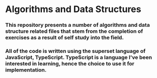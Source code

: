 # Algorithms and Data Structures

### This repository presents a number of algorithms and data structure related files that stem from the completion of exercises as a result of self study into the field.

### All of the code is written using the superset language of JavaScript, TypeScript. TypeScript is a language I've been interested in learning, hence the choice to use it for implementation.
